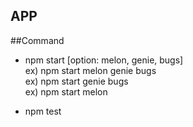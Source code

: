 APP
-
##Command
- npm start [option: melon, genie, bugs]  
ex) npm start melon genie bugs  
ex) npm start genie bugs  
ex) npm start melon

- npm test